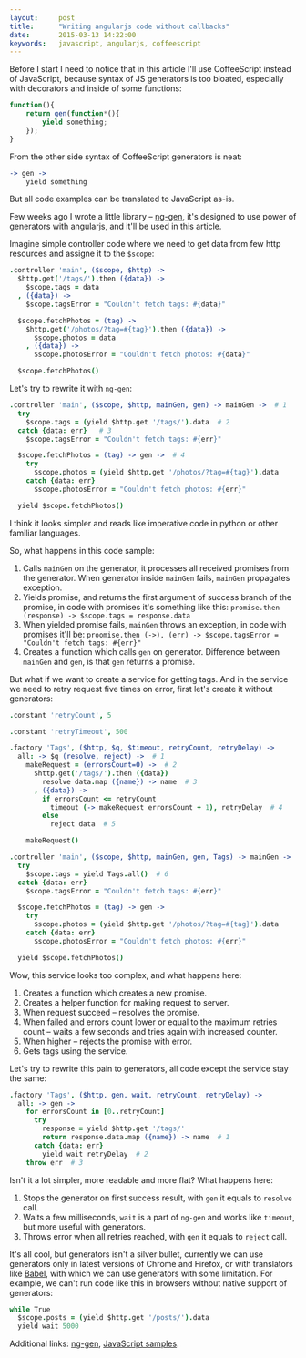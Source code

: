 ```yaml
---
layout:     post
title:      "Writing angularjs code without callbacks"
date:       2015-03-13 14:22:00
keywords:   javascript, angularjs, coffeescript
---
```


Before I start I need to notice that in this article I'll use
CoffeeScript instead of JavaScript, because syntax of
JS generators is too bloated, especially with decorators and
inside of some functions:

```javascript
function(){
    return gen(function*(){
        yield something;
    });
}
```

From the other side syntax of CoffeeScript generators is neat:

```coffeescript
-> gen ->
    yield something
```

But all code examples can be translated to JavaScript as-is.

Few weeks ago I wrote a little library &ndash; [ng-gen](https://github.com/nvbn/ng-gen),
it's designed to use power of generators with angularjs, and it'll be used
in this article.

Imagine simple controller code where we need to get data from few
http resources and assigne it to the `$scope`:

```coffeescript
.controller 'main', ($scope, $http) ->
  $http.get('/tags/').then ({data}) ->
    $scope.tags = data
  , ({data}) ->
    $scope.tagsError = "Couldn't fetch tags: #{data}"

  $scope.fetchPhotos = (tag) ->
    $http.get('/photos/?tag=#{tag}').then ({data}) ->
      $scope.photos = data
    , ({data}) ->
      $scope.photosError = "Couldn't fetch photos: #{data}"

  $scope.fetchPhotos()
```

Let's try to rewrite it with `ng-gen`:

```coffeescript
.controller 'main', ($scope, $http, mainGen, gen) -> mainGen ->  # 1
  try
    $scope.tags = (yield $http.get '/tags/').data  # 2
  catch {data: err}   # 3
    $scope.tagsError = "Couldn't fetch tags: #{err}"

  $scope.fetchPhotos = (tag) -> gen ->  # 4
    try
      $scope.photos = (yield $http.get '/photos/?tag=#{tag}').data
    catch {data: err}
      $scope.photosError = "Couldn't fetch photos: #{err}"

  yield $scope.fetchPhotos()
```

I think it looks simpler and reads like imperative code in python or other
familiar languages.

So, what happens in this code sample:

1. Calls `mainGen` on the generator, it processes all received promises from
the generator. When generator inside `mainGen` fails, `mainGen`
propagates exception.
2. Yields promise, and returns the first argument of success branch of the promise,
in code with promises it's something like this:
`promise.then (response) -> $scope.tags = response.data`
3. When yielded promise fails, `mainGen` throws an exception,
in code with promises it'll be:
`proomise.then (->), (err) -> $scope.tagsError = "Couldn't fetch tags: #{err}"`
4. Creates a function which calls `gen` on generator. Difference between
`mainGen` and `gen`, is that `gen` returns a promise.

But what if we want to create a service for getting tags. And in the service
we need to retry request five times on error, first let's
create it without generators:

```coffeescript
.constant 'retryCount', 5

.constant 'retryTimeout', 500

.factory 'Tags', ($http, $q, $timeout, retryCount, retryDelay) ->
  all: -> $q (resolve, reject) ->  # 1
    makeRequest = (errorsCount=0) ->  # 2
      $http.get('/tags/').then ({data})
        resolve data.map ({name}) -> name  # 3
      , ({data}) ->
        if errorsCount <= retryCount
          timeout (-> makeRequest errorsCount + 1), retryDelay  # 4
        else
          reject data  # 5

    makeRequest()

.controller 'main', ($scope, $http, mainGen, gen, Tags) -> mainGen ->
  try
    $scope.tags = yield Tags.all()  # 6
  catch {data: err}
    $scope.tagsError = "Couldn't fetch tags: #{err}"

  $scope.fetchPhotos = (tag) -> gen ->
    try
      $scope.photos = (yield $http.get '/photos/?tag=#{tag}').data
    catch {data: err}
      $scope.photosError = "Couldn't fetch photos: #{err}"

  yield $scope.fetchPhotos()
```

Wow, this service looks too complex, and what happens here:

1. Creates a function which creates a new promise.
2. Creates a helper function for making request to server.
3. When request succeed &ndash; resolves the promise.
4. When failed and errors count lower or equal to the maximum retries count
&ndash; waits a few seconds and tries again with increased counter.
5. When higher &ndash; rejects the promise with error.
6. Gets tags using the service.

Let's try to rewrite this pain to generators, all code except
the service stay the same:

```coffeescript
.factory 'Tags', ($http, gen, wait, retryCount, retryDelay) ->
  all: -> gen ->
    for errorsCount in [0..retryCount]
      try
        response = yield $http.get '/tags/'
        return response.data.map ({name}) -> name  # 1
      catch {data: err}
        yield wait retryDelay  # 2
    throw err  # 3
```

Isn't it a lot simpler, more readable and more flat?
What happens here:

1. Stops the generator on first success result, with `gen` it
equals to `resolve` call.
2. Waits a few milliseconds, `wait` is a part of `ng-gen` and
works like `timeout`, but more useful with generators.
3. Throws error when all retries reached, with `gen` it equals
to `reject` call.

It's all cool, but generators isn't a silver bullet, currently we can use generators
only in latest versions of Chrome and Firefox,
or with translators like [Babel](https://babeljs.io/),
with which we can use generators with some limitation. For example,
we can't run code like this in browsers without native support of
generators:

```coffeescript
while True
  $scope.posts = (yield $http.get '/posts/').data
  yield wait 5000
```

Additional links: [ng-gen](https://github.com/nvbn/ng-gen), [JavaScript samples](https://github.com/nvbn/ng-gen/blob/master/example/public/app.js).
